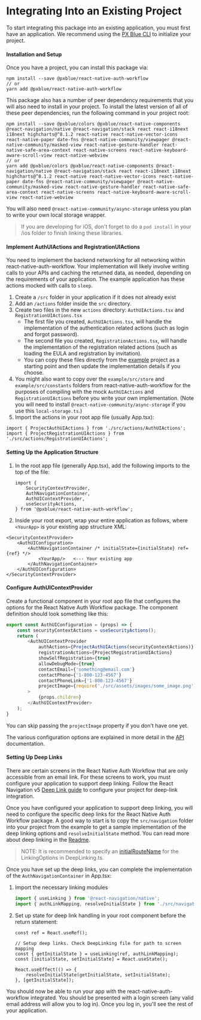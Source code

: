 # Integrating Into an Existing Project

To start integrating this package into an existing application, you must first have an application. We recommend using the [PX Blue CLI](https://www.npmjs.com/package/@pxblue/cli) to initialize your project. 


#### Installation and Setup

Once you have a project, you can install this package via:
```shell
npm install --save @pxblue/react-native-auth-workflow
// or
yarn add @pxblue/react-native-auth-workflow
```

This package also has a number of peer dependency requirements that you will also need to install in your project. To install the latest version of all of these peer dependencies, run the following command in your project root:
```
npm install --save @pxblue/colors @pxblue/react-native-components @react-navigation/native @react-navigation/stack react react-i18next i18next highcharts@^8.1.2 react-native react-native-vector-icons react-native-paper date-fns @react-native-community/viewpager @react-native-community/masked-view react-native-gesture-handler react-native-safe-area-context react-native-screens react-native-keyboard-aware-scroll-view react-native-webview
// or
yarn add @pxblue/colors @pxblue/react-native-components @react-navigation/native @react-navigation/stack react react-i18next i18next highcharts@^8.1.2 react-native react-native-vector-icons react-native-paper date-fns @react-native-community/viewpager @react-native-community/masked-view react-native-gesture-handler react-native-safe-area-context react-native-screens react-native-keyboard-aware-scroll-view react-native-webview
```

You will also need `@react-native-community/async-storage` unless you plan to write your own local storage wrapper.

> If you are developing for iOS, don't forget to do a `pod install` in your /ios folder to finish linking these libraries.


#### Implement AuthUIActions and RegistrationUIActions

You need to implement the backend networking for all networking within react-native-auth-workflow. Your implementation will likely involve writing calls to your APIs and caching the returned data, as needed, depending on the requirements of your application. The example application has these actions mocked with calls to `sleep`.

1. Create a `/src` folder in your application if it does not already exist
2. Add an `/actions` folder inside the `src` directory.
3. Create two files in the new `actions` directory: `AuthUIActions.tsx` and `RegistrationUIActions.tsx`
    - The first file you created, `AuthUIActions.tsx`, will handle the implementation of the authentication related actions (such as login and forgot password).
    - The second file you created, `RegistrationActions.tsx`, will handle the implementation of the registration related actions (such as loading the EULA and registration by invitation).
    - You can copy these files directly from the [example](https://github.com/pxblue/react-native-workflows/tree/master/login-workflow/example) project as a starting point and then update the implementation details if you choose.
4. You might also want to copy over the `example/src/store` and `example/src/constants` folders from react-native-auth-workflow for the purposes of compiling with the mock `AuthUIActions` and `RegistrationUIActions` before you write your own implementation. (Note you will need to install `@react-native-community/async-storage` if you use this `local-storage.ts`.)
5. Import the actions in your root app file (usually App.tsx):
```
import { ProjectAuthUIActions } from './src/actions/AuthUIActions';
import { ProjectRegistrationUIActions } from './src/actions/RegistrationUIActions';
```


#### Setting Up the Application Structure

1. In the root app file (generally App.tsx), add the following imports to the top of the file:

    ```
    import {
        SecurityContextProvider,
        AuthNavigationContainer,
        AuthUIContextProvider,
        useSecurityActions,
    } from '@pxblue/react-native-auth-workflow';
    ```
2. Inside your root export, wrap your entire application as follows, where `<YourApp>` is your existing app structure XML:

```
<SecurityContextProvider>
    <AuthUIConfiguration>
        <AuthNavigationContainer /* initialState={initialState} ref={ref} */>
            <YourApp/>   <--- Your existing app
        </AuthNavigationContainer>
    </AuthUIConfiguration>
</SecurityContextProvider>
``` 


#### Configure AuthUIContextProvider

Create a functional component in your root app file that configures the options for the React Native Auth Workflow package. The component definition should look something like this:

```ts
export const AuthUIConfiguration = (props) => {
    const securityContextActions = useSecurityActions();
    return (
        <AuthUIContextProvider
            authActions={ProjectAuthUIActions(securityContextActions)}
            registrationActions={ProjectRegistrationUIActions}
            showSelfRegistration={true}
            allowDebugMode={true}
            contactEmail={'something@email.com'}
            contactPhone={'1-800-123-4567'}
            contactPhoneLink={'1-800-123-4567'}
            projectImage={require('./src/assets/images/some_image.png')}
        >
            {props.children}
        </AuthUIContextProvider>
    );
}
```
You can skip passing the `projectImage` property if you don't have one yet.

The various configuration options are explained in more detail in the [API](https://github.com/pxblue/react-native-workflows/tree/master/login-workflow/docs/API.md) documentation.


#### Setting Up Deep Links

There are certain screens in the React Native Auth Workflow that are only accessible from an email link. For these screens to work, you must configure your application to support deep linking. Follow the React Navigation v5 [Deep Link guide](https://reactnavigation.org/docs/deep-linking/) to configure your project for deep-link integration.

Once you have configured your application to support deep linking, you will need to configure the specific deep links for the React Native Auth Workflow package. A good way to start is to copy the `src/navigation` folder into your project from the example to get a sample implementation of the deep linking options and `resolveInitialState` method. You can read more about deep linking in the [Readme](https://github.com/pxblue/react-native-workflows/tree/master/login-workflow/README.md).

> NOTE: It is recommended to specify an [initialRouteName](https://reactnavigation.org/docs/stack-navigator/#initialroutename) for the LinkingOptions in DeepLinking.ts.

Once you have set up the deep links, you can complete the implementation of the `AuthNavigationContainer` in App.tsx:

1. Import the necessary linking modules
    ```ts
    import { useLinking } from '@react-navigation/native';
    import { authLinkMapping, resolveInitialState } from './src/navigation/DeepLinking';
    ```
2. Set up state for deep link handling in your root component before the return statement:
    ```tsx
    const ref = React.useRef();

    // Setup deep links. Check DeepLinking file for path to screen mapping
    const { getInitialState } = useLinking(ref, authLinkMapping);
    const [initialState, setInitialState] = React.useState();

    React.useEffect(() => {
        resolveInitialState(getInitialState, setInitialState);
    }, [getInitialState]);
    ```

You should now be able to run your app with the react-native-auth-workflow integrated. You should be presented with a login screen (any valid email address will allow you to log in). Once you log in, you'll see the rest of your application.
